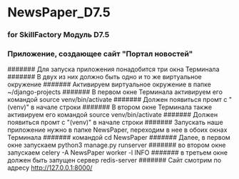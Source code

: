 # NewsPaper_D7.5
### for SkillFactory Модуль D7.5
### Приложение, создающее сайт "Портал новостей"
####### Для запуска приложения понадобится три окна Терминала
####### В двух из них должно быть одно и то же виртуальное окружение
####### Активируем виртуальное окружение в папке ~/django-projects
####### В первом окне Терминала активируем его командой source venv/bin/activate
####### Должен появиться промт с "(venv)" в начале строки
####### В втором окне Терминала также активируем его командой source venv/bin/activate
####### Должен появиться промт с "(venv)" в начале строки
####### Запускать наше приложение нужно в папке NewsPaper, переходим в нее в обоих окнах Терминала
####### командой cd NewsPaper
####### Далее, в первом окне запускаем python3 manage.py runserver
####### во втором окне запускаем celery -A NewsPaper worker -l INFO
####### в третьем окне должен быть запущен сервер redis-server
####### Сайт смотрим по адресу http://127.0.0.1:8000/
